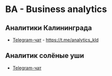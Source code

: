 # BA - Business analytics

## Аналитики Калининграда
- [Telegram-чат](https://t.me/analytics_kld) - https://t.me/analytics_kld

## Аналитик солёные уши
- [Telegram-чат](https://t.me/perm_analytics)